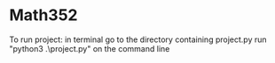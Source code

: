 # Math352
To run project:
  in terminal go to the directory containing project.py
  run "python3 .\project.py" on the command line
